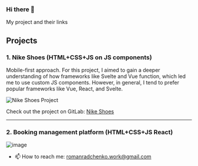 ### Hi there 👋

My project and their links

## Projects

### 1. Nike Shoes (HTML+CSS+JS on JS components)
Mobile-first approach.
For this project, I aimed to gain a deeper understanding of how frameworks like Svelte and Vue function, which led me to use custom JS components. However, in general, I tend to prefer popular frameworks like Vue, React, and Svelte.

![Nike Shoes Project](https://github.com/nodenwwsfww/nodenwwsfww/assets/54706661/5472419d-aa33-416b-a118-b2c5878dbea3)

Check out the project on GitLab: [Nike Shoes](https://gitlab.com/nodenwwsfww/nike-shoes)

---

### 2. Booking management platform (HTML+CSS+JS React)
![image](<img width="1536" height="1024" alt="image" src="https://github.com/user-attachments/assets/9cd99448-5009-4b88-8b7c-c9177ab19cba" />)


- 📫 How to reach me: romanradchenko.work@gmail.com
